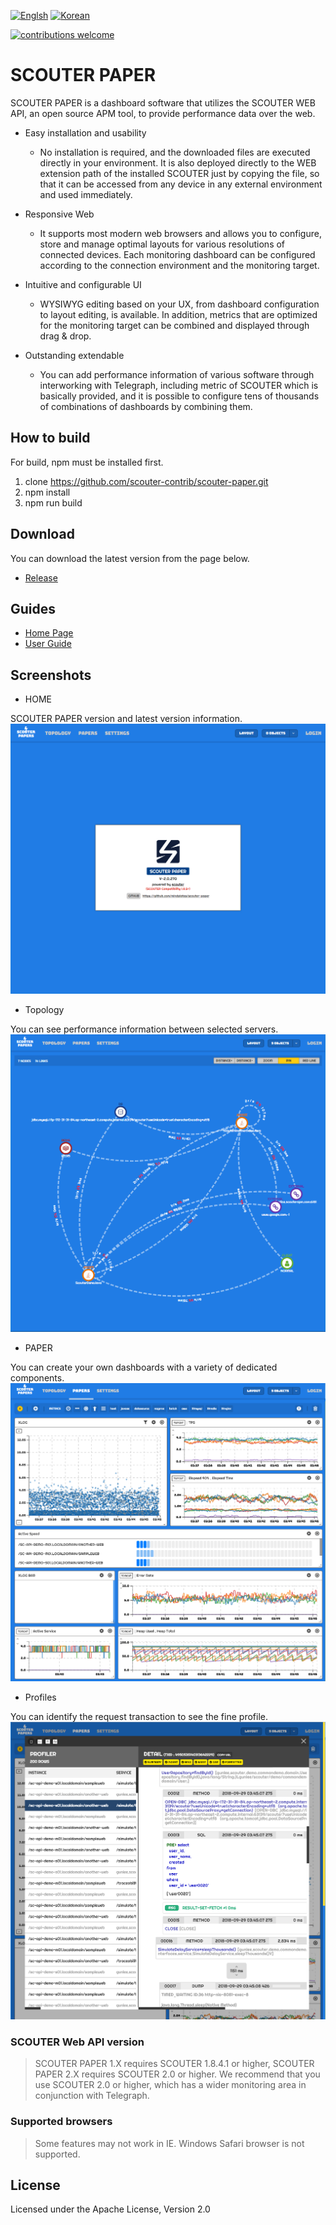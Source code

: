[![Englsh](https://img.shields.io/badge/language-English-orange.svg)](README.md) [![Korean](https://img.shields.io/badge/language-Korean-blue.svg)](README_kr.md)

[![contributions welcome](https://img.shields.io/badge/contributions-welcome-brightgreen.svg?style=flat)](https://github.com/scouter-project/scouter/issues)

# SCOUTER PAPER
SCOUTER PAPER is a dashboard software that utilizes the SCOUTER WEB API, an open source APM tool, to provide performance data over the web.
 
- Easy installation and usability
  - No installation is required, and the downloaded files are executed directly in your environment. It is also deployed directly to the WEB extension path of the installed SCOUTER just by copying the file, so that it can be accessed from any device in any external environment and used immediately.

- Responsive Web
  - It supports most modern web browsers and allows you to configure, store and manage optimal layouts for various resolutions of connected devices. Each monitoring dashboard can be configured according to the connection environment and the monitoring target.
   
- Intuitive and configurable UI
  - WYSIWYG editing based on your UX, from dashboard configuration to layout editing, is available. In addition, metrics that are optimized for the monitoring target can be combined and displayed through drag & drop.
  
- Outstanding extendable
  - You can add performance information of various software through interworking with Telegraph, including metric of SCOUTER which is basically provided, and it is possible to configure tens of thousands of combinations of dashboards by combining them.

## How to build
For build, npm must be installed first. 
 1. clone https://github.com/scouter-contrib/scouter-paper.git
 2. npm install
 3. npm run build
    
## Download
You can download the latest version from the page below.
- [Release](https://github.com/scouter-contrib/scouter-paper/releases/)
 
## Guides
- [Home Page](https://scouter-contrib.github.io/scouter-paper/)
- [User Guide](https://translate.google.co.kr/translate?sl=ko&tl=en&js=y&prev=_t&hl=ko&ie=UTF-8&u=https%3A%2F%2Fscouter-contrib.github.io%2Fscouter-paper%2Fmanual.html&edit-text=&act=url)
 
## Screenshots
- HOME

SCOUTER PAPER version and latest version information.
![Screen](./doc/img/1.png)

- Topology

You can see performance information between selected servers.
![Screen](./doc/img/8.png)

- PAPER

You can create your own dashboards with a variety of dedicated components. 
![Screen](./doc/img/9.png)

- Profiles

You can identify the request transaction to see the fine profile. 
![Screen](./doc/img/12.png)
 
### SCOUTER Web API version
> SCOUTER PAPER 1.X requires SCOUTER 1.8.4.1 or higher, SCOUTER PAPER 2.X requires SCOUTER 2.0 or higher. We recommend that you use SCOUTER 2.0 or higher, which has a wider monitoring area in conjunction with Telegraph.

### Supported browsers
> Some features may not work in IE.
> Windows Safari browser is not supported.

## License
Licensed under the Apache License, Version 2.0
